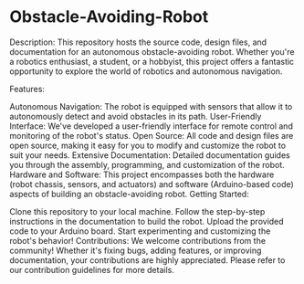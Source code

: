 # Obstacle-Avoiding-Robot
Description:
This repository hosts the source code, design files, and documentation for an autonomous obstacle-avoiding robot. Whether you're a robotics enthusiast, a student, or a hobbyist, this project offers a fantastic opportunity to explore the world of robotics and autonomous navigation.

Features:

Autonomous Navigation: The robot is equipped with sensors that allow it to autonomously detect and avoid obstacles in its path.
User-Friendly Interface: We've developed a user-friendly interface for remote control and monitoring of the robot's status.
Open Source: All code and design files are open source, making it easy for you to modify and customize the robot to suit your needs.
Extensive Documentation: Detailed documentation guides you through the assembly, programming, and customization of the robot.
Hardware and Software: This project encompasses both the hardware (robot chassis, sensors, and actuators) and software (Arduino-based code) aspects of building an obstacle-avoiding robot.
Getting Started:

Clone this repository to your local machine.
Follow the step-by-step instructions in the documentation to build the robot.
Upload the provided code to your Arduino board.
Start experimenting and customizing the robot's behavior!
Contributions:
We welcome contributions from the community! Whether it's fixing bugs, adding features, or improving documentation, your contributions are highly appreciated. Please refer to our contribution guidelines for more details.

